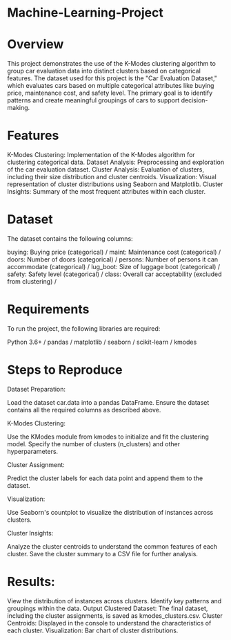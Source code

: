 # Machine-Learning-Project

# Overview
This project demonstrates the use of the K-Modes clustering algorithm to group car evaluation data into distinct clusters based on categorical features. The dataset used for this project is the "Car Evaluation Dataset," which evaluates cars based on multiple categorical attributes like buying price, maintenance cost, and safety level. The primary goal is to identify patterns and create meaningful groupings of cars to support decision-making.

# Features
K-Modes Clustering: Implementation of the K-Modes algorithm for clustering categorical data.
Dataset Analysis: Preprocessing and exploration of the car evaluation dataset.
Cluster Analysis: Evaluation of clusters, including their size distribution and cluster centroids.
Visualization: Visual representation of cluster distributions using Seaborn and Matplotlib.
Cluster Insights: Summary of the most frequent attributes within each cluster.

# Dataset

The dataset contains the following columns:

buying: Buying price (categorical) /
maint: Maintenance cost (categorical) /
doors: Number of doors (categorical) /
persons: Number of persons it can accommodate (categorical) /
lug_boot: Size of luggage boot (categorical) /
safety: Safety level (categorical) /
class: Overall car acceptability (excluded from clustering) /

# Requirements

To run the project, the following libraries are required:

Python 3.6+ /
pandas /
matplotlib /
seaborn /
scikit-learn /
kmodes

# Steps to Reproduce

Dataset Preparation:

Load the dataset car.data into a pandas DataFrame.
Ensure the dataset contains all the required columns as described above.

K-Modes Clustering:

Use the KModes module from kmodes to initialize and fit the clustering model.
Specify the number of clusters (n_clusters) and other hyperparameters.

Cluster Assignment:

Predict the cluster labels for each data point and append them to the dataset.

Visualization:

Use Seaborn's countplot to visualize the distribution of instances across clusters.

Cluster Insights:

Analyze the cluster centroids to understand the common features of each cluster.
Save the cluster summary to a CSV file for further analysis.

# Results:

View the distribution of instances across clusters.
Identify key patterns and groupings within the data.
Output
Clustered Dataset: The final dataset, including the cluster assignments, is saved as kmodes_clusters.csv.
Cluster Centroids: Displayed in the console to understand the characteristics of each cluster.
Visualization: Bar chart of cluster distributions.
